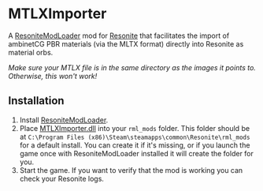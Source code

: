 # MTLXImporter

A [ResoniteModLoader](https://github.com/resonite-modding-group/ResoniteModLoader) mod for [Resonite](https://resonite.com/) that facilitates the import of ambinetCG PBR materials (via the MLTX format) directly into Resonite as material orbs.

*Make sure your MTLX file is in the same directory as the images it points to. Otherwise, this won't work!*

## Installation
1. Install [ResoniteModLoader](https://github.com/resonite-modding-group/ResoniteModLoader).
1. Place [MTLXImporter.dll](https://github.com/dfgHiatus/MTLXImporter/releases/latest/) into your `rml_mods` folder. This folder should be at `C:\Program Files (x86)\Steam\steamapps\common\Resonite\rml_mods` for a default install. You can create it if it's missing, or if you launch the game once with ResoniteModLoader installed it will create the folder for you.
1. Start the game. If you want to verify that the mod is working you can check your Resonite logs.
